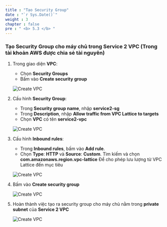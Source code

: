 ```yaml
---
title : "Tạo Security Group"
date : "`r Sys.Date()`"
weight : 3
chapter : false
pre : " <b> 5.3 </b> "
---
```


### Tạo Security Group cho máy chủ trong Service 2 VPC (Trong tài khoản AWS được chia sẻ tài nguyên)

1. Trong giao diện **VPC**:
    - Chọn **Security Groups**
    - Bấm vào **Create security group**

    ![Create VPC](/images/5/5.3-securitygroup/0001-createsecuritygroup.PNG?featherlight=false&width=90pc)

2. Cấu hình **Security Group**:
    - Trong **Security group name**, nhập **service2-sg**
    - Trong **Description**, nhập **Allow traffic from VPC Lattice to targets**
    - Chọn **VPC** có tên **service2-vpc**

    ![Create VPC](/images/5/5.3-securitygroup/0002-createsecuritygroup.PNG?featherlight=false&width=90pc)

3. Cấu hình **Inbound rules**:
    - Trong **Inbound rules**, bấm vào **Add rule**.
    - Chọn **Type**: **HTTP** và **Source**: **Custom**. Tìm kiếm và chọn **com.amazonaws.region.vpc-lattice** Để cho phép lưu lượng từ VPC Lattice đến mục tiêu
    
    ![Create VPC](/images/5/5.3-securitygroup/0003-createsecuritygroup.PNG?featherlight=false&width=90pc)

4. Bấm vào **Create security group**

    ![Create VPC](/images/5/5.3-securitygroup/0004-createsecuritygroup.PNG?featherlight=false&width=90pc)

5. Hoàn thành việc tạo ra security group cho máy chủ nằm trong **private subnet** của **Service 2 VPC**

    ![Create VPC](/images/5/5.3-securitygroup/0005-createsecuritygroup.PNG?featherlight=false&width=90pc)
